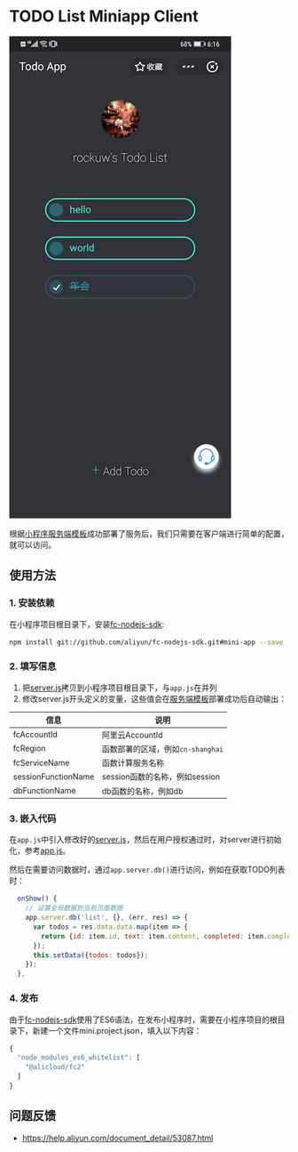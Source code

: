 # TODO List Miniapp Client

![image.png](mini-app-demo.png)

根据[小程序服务端模板](https://github.com/awesome-fc/fc-mini-app-server)成功部署了服务后，我们只需要在客户端进行简单的配置，就可以访问。

## 使用方法

### 1. 安装依赖

在小程序项目根目录下，安装[fc-nodejs-sdk](https://github.com/aliyun/fc-nodejs-sdk/tree/mini-app):

```sh
npm install git://github.com/aliyun/fc-nodejs-sdk.git#mini-app --save
```

### 2. 填写信息

1. 把[server.js](server.js)拷贝到小程序项目根目录下，与`app.js`在并列
2. 修改server.js开头定义的变量，这些值会在[服务端模板](https://github.com/awesome-fc/fc-mini-app-server)部署成功后自动输出：

|信息|说明|
|----|----|
|fcAccountId|阿里云AccountId|
|fcRegion|函数部署的区域，例如`cn-shanghai`|
|fcServiceName|函数计算服务名称|
|sessionFunctionName|session函数的名称，例如session|
|dbFunctionName|db函数的名称，例如db|

### 3. 嵌入代码

在`app.js`中引入修改好的[server.js](server.js)，然后在用户授权通过时，对server进行初始化，参考[app.js](app.js)。

然后在需要访问数据时，通过`app.server.db()`进行访问，例如在获取TODO列表时：

```js
  onShow() {
    // 设置全局数据到当前页面数据
    app.server.db('list', {}, (err, res) => {
      var todos = res.data.data.map(item => {
        return {id: item.id, text: item.content, completed: item.completed === 'true'};
      });
      this.setData({todos: todos});
    });
  },
```

### 4. 发布

由于[fc-nodejs-sdk](https://github.com/aliyun/fc-nodejs-sdk/tree/mini-app)使用了ES6语法，在发布小程序时，需要在小程序项目的根目录下，新建一个文件mini.project.json，填入以下内容：

```js
{
  "node_modules_es6_whitelist": [
    "@alicloud/fc2"
  ]
}
```

## 问题反馈

- https://help.aliyun.com/document_detail/53087.html
